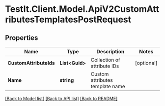 # TestIt.Client.Model.ApiV2CustomAttributesTemplatesPostRequest

## Properties

Name | Type | Description | Notes
------------ | ------------- | ------------- | -------------
**CustomAttributeIds** | **List&lt;Guid&gt;** | Collection of attribute IDs | [optional] 
**Name** | **string** | Custom attributes template name | 

[[Back to Model list]](../README.md#documentation-for-models) [[Back to API list]](../README.md#documentation-for-api-endpoints) [[Back to README]](../README.md)

